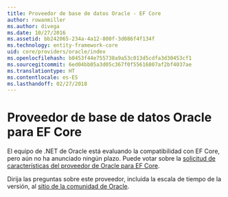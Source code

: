 ```yaml
---
title: Proveedor de base de datos Oracle - EF Core
author: rowanmiller
ms.author: divega
ms.date: 10/27/2016
ms.assetid: bb242065-234a-4a12-800f-3d086f4f134f
ms.technology: entity-framework-core
uid: core/providers/oracle/index
ms.openlocfilehash: b0453f44e755738a9a53c013d5cdfa3d30453cf1
ms.sourcegitcommit: 6ed04bb05a3d05c367f0f55616807af2bf4037ae
ms.translationtype: HT
ms.contentlocale: es-ES
ms.lasthandoff: 02/27/2018
---
```

# <a name="oracle-ef-core-database-provider"></a>Proveedor de base de datos Oracle para EF Core

El equipo de .NET de Oracle está evaluando la compatibilidad con EF Core, pero aún no ha anunciado ningún plazo. Puede votar sobre la [solicitud de características del proveedor de Oracle para EF Core](https://apex.oracle.com/pls/apex/f?p=18357:39:105422858407495::NO::P39_ID:28241).

Dirija las preguntas sobre este proveedor, incluida la escala de tiempo de la versión, al [sitio de la comunidad de Oracle](https://community.oracle.com/).
